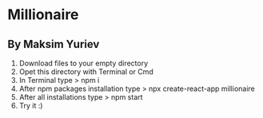 Millionaire
===========

By Maksim Yuriev
-------------------------

1.	Download files to your empty directory
2.	Opet this directory with Terminal or Cmd
3.  In Terminal type > npm i
4.	After npm packages installation type > npx create-react-app millionaire
5.	After all installations type > npm start
6.  Try it :)